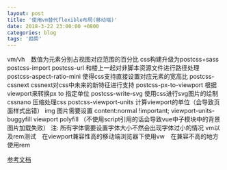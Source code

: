 ```yaml
---
layout: post
title: '使用vm替代flexible布局(移动端)'
date: 2018-3-22 23:00:00 +0800
categories: blog
tags: '趋势'
---
```


vm/vh　数值为元素分别占视图对应范围的百分比
css构建升级为postcss+sass
postcss-import 
postcss-url 和楼上一起对非脚本资源文件进行路径处理
postcss-aspect-ratio-mini 使得css支持直接设置对应元素的宽高比
postcss-cssnext cssnext对css中未来的新特征进行支持
postcss-px-to-viewport 根据viewport来转换px to 指定单位
postcss-write-svg 使用css进行svg图片的绘制
cssnano 压缩处理css
postcss-viewport-units 计算viewport的单位（会导致页面样式出错） img 图片需要设置 content:normal !important;
viewport-units-buggyfill viewport polyfill （不使用script引用的话会导致vue中子模块中的背景图片加载失败）
注: 所有字体需要设置字体大小不然会出现字体过小的情况
vm以及rem测试　在viewport兼容性高的移动端浏览器下使用vw　在兼容不高的地方使用rem

[参考文档](https://www.w3cplus.com/mobile/vw-layout-in-vue.html)